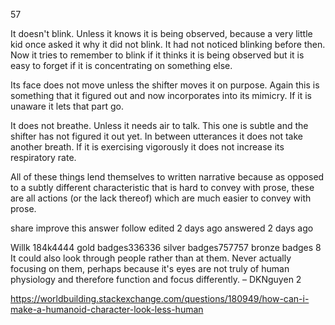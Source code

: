 57

It doesn't blink. Unless it knows it is being observed, because a very little kid once asked it why it did not blink. It had not noticed blinking before then. Now it tries to remember to blink if it thinks it is being observed but it is easy to forget if it is concentrating on something else.

Its face does not move unless the shifter moves it on purpose. Again this is something that it figured out and now incorporates into its mimicry. If it is unaware it lets that part go.

It does not breathe. Unless it needs air to talk. This one is subtle and the shifter has not figured it out yet. In between utterances it does not take another breath. If it is exercising vigorously it does not increase its respiratory rate.

All of these things lend themselves to written narrative because as opposed to a subtly different characteristic that is hard to convey with prose, these are all actions (or the lack thereof) which are much easier to convey with prose.

share  improve this answer  follow 
edited 2 days ago
answered 2 days ago

Willk
184k4444 gold badges336336 silver badges757757 bronze badges
8
It could also look through people rather than at them. Never actually focusing on them, perhaps because it's eyes are not truly of human physiology and therefore function and focus differently. – DKNguyen 2

https://worldbuilding.stackexchange.com/questions/180949/how-can-i-make-a-humanoid-character-look-less-human